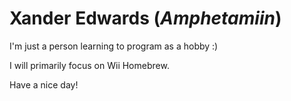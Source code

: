# Xander Edwards (_Amphetamiin_)
I'm just a person learning to program as a hobby :)

I will primarily focus on Wii Homebrew.

Have a nice day!
